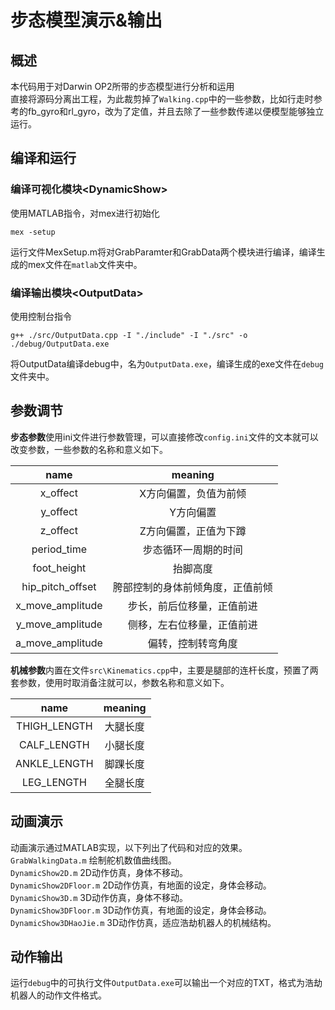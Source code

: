 # 步态模型演示&输出
## 概述
本代码用于对Darwin OP2所带的步态模型进行分析和运用  
直接将源码分离出工程，为此裁剪掉了`Walking.cpp`中的一些参数，比如行走时参考的fb_gyro和rl_gyro，改为了定值，并且去除了一些参数传递以便模型能够独立运行。   
## 编译和运行
### 编译可视化模块\<DynamicShow\>
使用MATLAB指令，对mex进行初始化
```
mex -setup
```
运行文件MexSetup.m将对GrabParamter和GrabData两个模块进行编译，编译生成的mex文件在`matlab`文件夹中。
### 编译输出模块\<OutputData\>
使用控制台指令  
```
g++ ./src/OutputData.cpp -I "./include" -I "./src" -o ./debug/OutputData.exe
```
将OutputData编译debug中，名为`OutputData.exe`，编译生成的exe文件在`debug`文件夹中。
## 参数调节
**步态参数**使用ini文件进行参数管理，可以直接修改`config.ini`文件的文本就可以改变参数，一些参数的名称和意义如下。  

|  name  |  meaning  |  
|  :----:  |  :----:  |
|  x_offect  |  X方向偏置，负值为前倾  |
|  y_offect  |  Y方向偏置  |
|  z_offect  |  Z方向偏置，正值为下蹲  |
|  period_time  |  步态循环一周期的时间  |
|  foot_height  |  抬脚高度   |
|  hip_pitch_offset  |  胯部控制的身体前倾角度，正值前倾  |
|  x_move_amplitude  |  步长，前后位移量，正值前进  |
|  y_move_amplitude  |  侧移，左右位移量，正值前进  |
|  a_move_amplitude  |  偏转，控制转弯角度  |

**机械参数**内置在文件`src\Kinematics.cpp`中，主要是腿部的连杆长度，预置了两套参数，使用时取消备注就可以，参数名称和意义如下。  

|  name  |  meaning  |
|  :----:  |  :----:  |
|  THIGH_LENGTH  |  大腿长度  |
|  CALF_LENGTH  |  小腿长度  |
|  ANKLE_LENGTH  |  脚踝长度  |
|  LEG_LENGTH  |  全腿长度  |

## 动画演示
动画演示通过MATLAB实现，以下列出了代码和对应的效果。  
`GrabWalkingData.m` 绘制舵机数值曲线图。  
`DynamicShow2D.m` 2D动作仿真，身体不移动。  
`DynamicShow2DFloor.m` 2D动作仿真，有地面的设定，身体会移动。  
`DynamicShow3D.m` 3D动作仿真，身体不移动。  
`DynamicShow3DFloor.m` 3D动作仿真，有地面的设定，身体会移动。  
`DynamicShow3DHaoJie.m` 3D动作仿真，适应浩劫机器人的机械结构。  
## 动作输出
运行`debug`中的可执行文件`OutputData.exe`可以输出一个对应的TXT，格式为浩劫机器人的动作文件格式。
